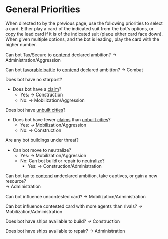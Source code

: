 # General Priorities

When directed to by the previous page, use the following priorities to select a card. Either play a card of the indicated suit from the bot's options, or copy the lead card if it is of the indicated suit (place either card face down). When given multiple options, and the bot is leading, play the card with the higher number.

Can bot Tax/Secure to <ins>contend</ins> declared ambition? → Administration/Aggression

Can bot <ins>favorable battle</ins> to <ins>contend</ins> declared ambition? → Combat

Does bot have no starport?

- Does bot have a <ins>claim</ins>?
	- Yes: → Construction
	- No: → Mobilization/Aggression

Does bot have <ins>unbuilt cities</ins>?

- Does bot have fewer <ins>claims</ins> than <ins>unbuilt cities</ins>?
	- Yes: → Mobilization/Aggression
	- No: → Construction

Are any bot buildings under threat?

- Can bot move to neutralize?
	- Yes: → Mobilization/Aggression
	- No: Can bot build or repair to neutralize?
		- Yes: → Construction/Administration

Can bot tax to <ins>contend</ins> undeclared ambition, take captives, or gain a new resource?
<br>→ Administration

Can bot influence uncontested card? → Mobilization/Administration

Can bot influence contested card with more agents than rivals? → Mobilization/Administration

Does bot have ships available to build? → Construction

Does bot have ships available to repair? → Administration

<div class="pagebreak"> </div>

